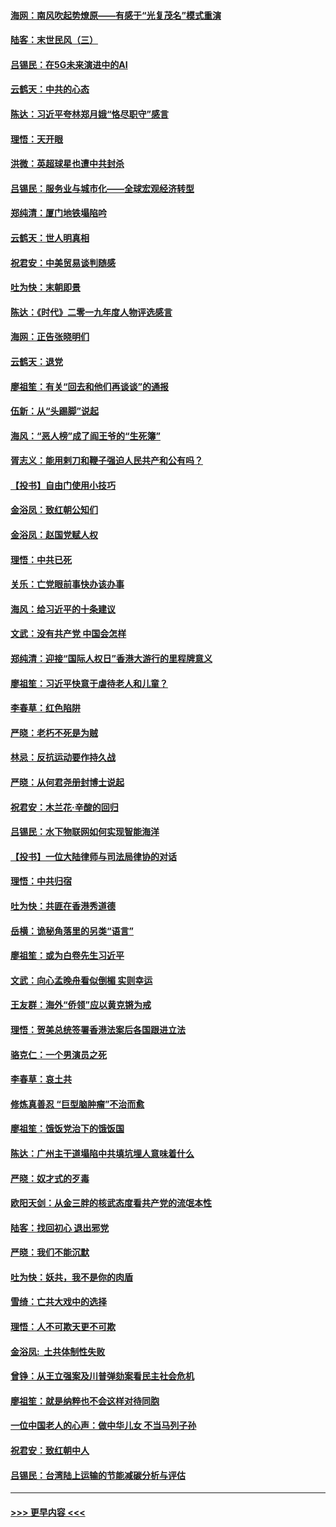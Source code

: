 #### [海网：南风吹起势燎原——有感于“光复茂名”模式重演](../pages/nsc993/n11732308.md?t=12200101) 
#### [陆客：末世民风（三）](../pages/nsc993/n11732211.md?t=12200101) 
#### [吕锡民：在5G未来演进中的AI](../pages/nsc993/n11730010.md?t=12200101) 
#### [云鹤天：中共的心态](../pages/nsc993/n11729906.md?t=12200101) 
#### [陈达：习近平夸林郑月娥“恪尽职守”感言](../pages/nsc993/n11729881.md?t=12200101) 
#### [理悟：天开眼](../pages/nsc993/n11729699.md?t=12200101) 
#### [洪微：英超球星也遭中共封杀](../pages/nsc993/n11727243.md?t=12200101) 
#### [吕锡民：服务业与城市化——全球宏观经济转型](../pages/nsc993/n11725845.md?t=12200101) 
#### [郑纯清：厦门地铁塌陷吟](../pages/nsc993/n11725813.md?t=12200101) 
#### [云鹤天：世人明真相](../pages/nsc993/n11725621.md?t=12200101) 
#### [祝君安：中美贸易谈判随感](../pages/nsc993/n11725609.md?t=12200101) 
#### [吐为快：末朝即景](../pages/nsc993/n11723365.md?t=12200101) 
#### [陈达：《时代》二零一九年度人物评选感言](../pages/nsc993/n11723337.md?t=12200101) 
#### [海网：正告张晓明们](../pages/nsc993/n11723228.md?t=12200101) 
#### [云鹤天：退党](../pages/nsc993/n11723056.md?t=12200101) 
#### [廖祖笙：有关“回去和他们再谈谈”的通报](../pages/nsc993/n11722442.md?t=12200101) 
#### [伍新：从“头踢脚”说起](../pages/nsc993/n11722429.md?t=12200101) 
#### [海风：“恶人榜”成了阎王爷的“生死簿”](../pages/nsc993/n11722272.md?t=12200101) 
#### [胥志义：能用剌刀和鞭子强迫人民共产和公有吗？](../pages/nsc993/n11720569.md?t=12200101) 
#### [【投书】自由门使用小技巧](../pages/nsc993/n11720180.md?t=12200101) 
#### [金浴凤：致红朝公知们](../pages/nsc993/n11720563.md?t=12200101) 
#### [金浴凤：赵国党赋人权](../pages/nsc993/n11720533.md?t=12200101) 
#### [理悟：中共已死](../pages/nsc993/n11720233.md?t=12200101) 
#### [关乐：亡党眼前事快办该办事](../pages/nsc993/n11719160.md?t=12200101) 
#### [海风：给习近平的十条建议](../pages/nsc993/n11717616.md?t=12200101) 
#### [文武：没有共产党 中国会怎样](../pages/nsc993/n11717584.md?t=12200101) 
#### [郑纯清：迎接“国际人权日”香港大游行的里程牌意义](../pages/nsc993/n11717417.md?t=12200101) 
#### [廖祖笙：习近平快意于虐待老人和儿童？](../pages/nsc993/n11715313.md?t=12200101) 
#### [李春草：红色陷阱](../pages/nsc993/n11715029.md?t=12200101) 
#### [严晓：老朽不死是为贼](../pages/nsc993/n11712910.md?t=12200101) 
#### [林忌：反抗运动要作持久战](../pages/nsc993/n11712623.md?t=12200101) 
#### [严晓：从何君尧册封博士说起](../pages/nsc993/n11712465.md?t=12200101) 
#### [祝君安：木兰花·辛酸的回归](../pages/nsc993/n11712381.md?t=12200101) 
#### [吕锡民：水下物联网如何实现智能海洋](../pages/nsc993/n11711158.md?t=12200101) 
#### [【投书】一位大陆律师与司法局律协的对话](../pages/nsc993/n11709675.md?t=12200101) 
#### [理悟：中共归宿](../pages/nsc993/n11710059.md?t=12200101) 
#### [吐为快：共匪在香港秀道德](../pages/nsc993/n11709979.md?t=12200101) 
#### [岳横：诡秘角落里的另类“语言”](../pages/nsc993/n11709792.md?t=12200101) 
#### [廖祖笙：或为白卷先生习近平](../pages/nsc993/n11708330.md?t=12200101) 
#### [文武：向心孟晚舟看似倒楣 实则幸运](../pages/nsc993/n11708236.md?t=12200101) 
#### [王友群：海外“侨领”应以黄克锵为戒](../pages/nsc993/n11706176.md?t=12200101) 
#### [理悟：贺美总统签署香港法案后各国跟进立法](../pages/nsc993/n11706853.md?t=12200101) 
#### [骆克仁：一个男演员之死](../pages/nsc993/n11706677.md?t=12200101) 
#### [李春草：哀土共](../pages/nsc993/n11706255.md?t=12200101) 
#### [修炼真善忍 “巨型脑肿瘤”不治而愈](../pages/nsc993/n11705340.md?t=12200101) 
#### [廖祖笙：饿饭党治下的饿饭国](../pages/nsc993/n11705085.md?t=12200101) 
#### [陈达：广州主干道塌陷中共填坑埋人意味着什么](../pages/nsc993/n11705046.md?t=12200101) 
#### [严晓：奴才式的歹毒](../pages/nsc993/n11704826.md?t=12200101) 
#### [欧阳天剑：从金三胖的核武态度看共产党的流氓本性](../pages/nsc993/n11702238.md?t=12200101) 
#### [陆客：找回初心 退出邪党](../pages/nsc993/n11702213.md?t=12200101) 
#### [严晓：我们不能沉默](../pages/nsc993/n11702110.md?t=12200101) 
#### [吐为快：妖共，我不是你的肉盾](../pages/nsc993/n11701366.md?t=12200101) 
#### [雪绮：亡共大戏中的选择](../pages/nsc993/n11699922.md?t=12200101) 
#### [理悟：人不可欺天更不可欺](../pages/nsc993/n11699657.md?t=12200101) 
#### [金浴凤:  土共体制性失败](../pages/nsc993/n11699361.md?t=12200101) 
#### [曾铮：从王立强案及川普弹劾案看民主社会危机](../pages/nsc993/n11699318.md?t=12200101) 
#### [廖祖笙：就是纳粹也不会这样对待同胞](../pages/nsc993/n11697658.md?t=12200101) 
#### [一位中国老人的心声：做中华儿女 不当马列子孙](../pages/nsc993/n11697525.md?t=12200101) 
#### [祝君安：致红朝中人](../pages/nsc993/n11697518.md?t=12200101) 
#### [吕锡民：台湾陆上运输的节能减碳分析与评估](../pages/nsc993/n11694983.md?t=12200101) 

----
#### [ >>> 更早内容 <<< ](../indexes/nsc993-earlier.md)
